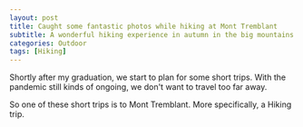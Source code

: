 ```yaml
---
layout: post
title: Caught some fantastic photos while hiking at Mont Tremblant
subtitle: A wonderful hiking experience in autumn in the big mountains
categories: Outdoor
tags: [Hiking]
---
```


Shortly after my graduation, we start to plan for some short trips. With the pandemic still kinds of ongoing, we don't want to travel too far away.

So one of these short trips is to Mont Tremblant. More specifically, a Hiking trip.